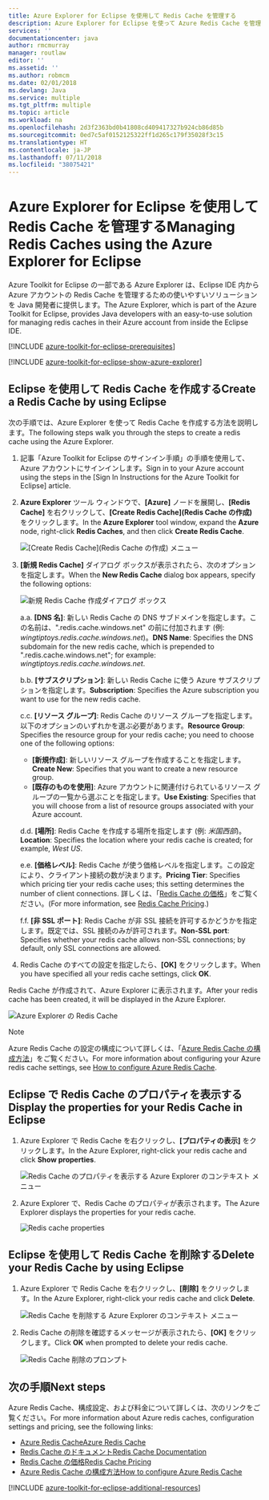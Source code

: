 ```yaml
---
title: Azure Explorer for Eclipse を使用して Redis Cache を管理する
description: Azure Explorer for Eclipse を使って Azure Redis Cache を管理する方法について説明します。
services: ''
documentationcenter: java
author: rmcmurray
manager: routlaw
editor: ''
ms.assetid: ''
ms.author: robmcm
ms.date: 02/01/2018
ms.devlang: Java
ms.service: multiple
ms.tgt_pltfrm: multiple
ms.topic: article
ms.workload: na
ms.openlocfilehash: 2d3f2363bd0b41808cd409417327b924cb86d85b
ms.sourcegitcommit: 0ed7c5af0152125322ff1d265c179f35028f3c15
ms.translationtype: HT
ms.contentlocale: ja-JP
ms.lasthandoff: 07/11/2018
ms.locfileid: "38075421"
---
```

# <a name="managing-redis-caches-using-the-azure-explorer-for-eclipse"></a><span data-ttu-id="386d8-103">Azure Explorer for Eclipse を使用して Redis Cache を管理する</span><span class="sxs-lookup"><span data-stu-id="386d8-103">Managing Redis Caches using the Azure Explorer for Eclipse</span></span>

<span data-ttu-id="386d8-104">Azure Toolkit for Eclipse の一部である Azure Explorer は、Eclipse IDE 内から Azure アカウントの Redis Cache を管理するための使いやすいソリューションを Java 開発者に提供します。</span><span class="sxs-lookup"><span data-stu-id="386d8-104">The Azure Explorer, which is part of the Azure Toolkit for Eclipse, provides Java developers with an easy-to-use solution for managing redis caches in their Azure account from inside the Eclipse IDE.</span></span>

[!INCLUDE [azure-toolkit-for-eclipse-prerequisites](../includes/azure-toolkit-for-eclipse-prerequisites.md)]

[!INCLUDE [azure-toolkit-for-eclipse-show-azure-explorer](../includes/azure-toolkit-for-eclipse-show-azure-explorer.md)]

## <a name="create-a-redis-cache-by-using-eclipse"></a><span data-ttu-id="386d8-105">Eclipse を使用して Redis Cache を作成する</span><span class="sxs-lookup"><span data-stu-id="386d8-105">Create a Redis Cache by using Eclipse</span></span>

<span data-ttu-id="386d8-106">次の手順では、Azure Explorer を使って Redis Cache を作成する方法を説明します。</span><span class="sxs-lookup"><span data-stu-id="386d8-106">The following steps walk you through the steps to create a redis cache using the Azure Explorer.</span></span>

1. <span data-ttu-id="386d8-107">記事「Azure Toolkit for Eclipse のサインイン手順」の手順を使用して、Azure アカウントにサインインします。</span><span class="sxs-lookup"><span data-stu-id="386d8-107">Sign in to your Azure account using the steps in the [Sign In Instructions for the Azure Toolkit for Eclipse] article.</span></span>

1. <span data-ttu-id="386d8-108">**Azure Explorer** ツール ウィンドウで、**[Azure]** ノードを展開し、**[Redis Cache]** を右クリックして、**[Create Redis Cache]\(Redis Cache の作成\)** をクリックします。</span><span class="sxs-lookup"><span data-stu-id="386d8-108">In the **Azure Explorer** tool window, expand the **Azure** node, right-click **Redis Caches**, and then click **Create Redis Cache**.</span></span>

   ![[Create Redis Cache]\(Redis Cache の作成\) メニュー][CR01]

1. <span data-ttu-id="386d8-110">**[新規 Redis Cache]** ダイアログ ボックスが表示されたら、次のオプションを指定します。</span><span class="sxs-lookup"><span data-stu-id="386d8-110">When the **New Redis Cache** dialog box appears, specify the following options:</span></span>

   ![新規 Redis Cache 作成ダイアログ ボックス][CR02]

   <span data-ttu-id="386d8-112">a.</span><span class="sxs-lookup"><span data-stu-id="386d8-112">a.</span></span> <span data-ttu-id="386d8-113">**[DNS 名]**: 新しい Redis Cache の DNS サブドメインを指定します。この名前は、".redis.cache.windows.net" の前に付加されます (例: *wingtiptoys.redis.cache.windows.net*)。</span><span class="sxs-lookup"><span data-stu-id="386d8-113">**DNS Name**: Specifies the DNS subdomain for the new redis cache, which is prepended to ".redis.cache.windows.net"; for example: *wingtiptoys.redis.cache.windows.net*.</span></span>

   <span data-ttu-id="386d8-114">b.</span><span class="sxs-lookup"><span data-stu-id="386d8-114">b.</span></span> <span data-ttu-id="386d8-115">**[サブスクリプション]**: 新しい Redis Cache に使う Azure サブスクリプションを指定します。</span><span class="sxs-lookup"><span data-stu-id="386d8-115">**Subscription**: Specifies the Azure subscription you want to use for the new redis cache.</span></span>

   <span data-ttu-id="386d8-116">c.</span><span class="sxs-lookup"><span data-stu-id="386d8-116">c.</span></span> <span data-ttu-id="386d8-117">**[リソース グループ]**: Redis Cache のリソース グループを指定します。以下のオプションのいずれかを選ぶ必要があります。</span><span class="sxs-lookup"><span data-stu-id="386d8-117">**Resource Group**: Specifies the resource group for your redis cache; you need to choose one of the following options:</span></span>
      * <span data-ttu-id="386d8-118">**[新規作成]**: 新しいリソース グループを作成することを指定します。</span><span class="sxs-lookup"><span data-stu-id="386d8-118">**Create New**: Specifies that you want to create a new resource group.</span></span>
      * <span data-ttu-id="386d8-119">**[既存のものを使用]**: Azure アカウントに関連付けられているリソース グループの一覧から選ぶことを指定します。</span><span class="sxs-lookup"><span data-stu-id="386d8-119">**Use Existing**: Specifies that you will choose from a list of resource groups associated with your Azure account.</span></span>

   <span data-ttu-id="386d8-120">d.</span><span class="sxs-lookup"><span data-stu-id="386d8-120">d.</span></span> <span data-ttu-id="386d8-121">**[場所]**: Redis Cache を作成する場所を指定します (例: *米国西部*)。</span><span class="sxs-lookup"><span data-stu-id="386d8-121">**Location**: Specifies the location where your redis cache is created; for example, *West US*.</span></span>

   <span data-ttu-id="386d8-122">e.</span><span class="sxs-lookup"><span data-stu-id="386d8-122">e.</span></span> <span data-ttu-id="386d8-123">**[価格レベル]**: Redis Cache が使う価格レベルを指定します。この設定により、クライアント接続の数が決まります。</span><span class="sxs-lookup"><span data-stu-id="386d8-123">**Pricing Tier**: Specifies which pricing tier your redis cache uses; this setting determines the number of client connections.</span></span> <span data-ttu-id="386d8-124">詳しくは、「[Redis Cache の価格]」をご覧ください。</span><span class="sxs-lookup"><span data-stu-id="386d8-124">(For more information, see [Redis Cache Pricing].)</span></span>

   <span data-ttu-id="386d8-125">f.</span><span class="sxs-lookup"><span data-stu-id="386d8-125">f.</span></span> <span data-ttu-id="386d8-126">**[非 SSL ポート]**: Redis Cache が非 SSL 接続を許可するかどうかを指定します。既定では、SSL 接続のみが許可されます。</span><span class="sxs-lookup"><span data-stu-id="386d8-126">**Non-SSL port**: Specifies whether your redis cache allows non-SSL connections; by default, only SSL connections are allowed.</span></span>

1. <span data-ttu-id="386d8-127">Redis Cache のすべての設定を指定したら、**[OK]** をクリックします。</span><span class="sxs-lookup"><span data-stu-id="386d8-127">When you have specified all your redis cache settings, click **OK**.</span></span>

<span data-ttu-id="386d8-128">Redis Cache が作成されて、Azure Explorer に表示されます。</span><span class="sxs-lookup"><span data-stu-id="386d8-128">After your redis cache has been created, it will be displayed in the Azure Explorer.</span></span>

   ![Azure Explorer の Redis Cache][CR03]

> [!NOTE]
>
> <span data-ttu-id="386d8-130">Azure Redis Cache の設定の構成について詳しくは、「[Azure Redis Cache の構成方法]」をご覧ください。</span><span class="sxs-lookup"><span data-stu-id="386d8-130">For more information about configuring your Azure redis cache settings, see [How to configure Azure Redis Cache].</span></span>
>

## <a name="display-the-properties-for-your-redis-cache-in-eclipse"></a><span data-ttu-id="386d8-131">Eclipse で Redis Cache のプロパティを表示する</span><span class="sxs-lookup"><span data-stu-id="386d8-131">Display the properties for your Redis Cache in Eclipse</span></span>

1. <span data-ttu-id="386d8-132">Azure Explorer で Redis Cache を右クリックし、**[プロパティの表示]** をクリックします。</span><span class="sxs-lookup"><span data-stu-id="386d8-132">In the Azure Explorer, right-click your redis cache and click **Show properties**.</span></span>

   ![Redis Cache のプロパティを表示する Azure Explorer のコンテキスト メニュー][SP01]

1. <span data-ttu-id="386d8-134">Azure Explorer で、Redis Cache のプロパティが表示されます。</span><span class="sxs-lookup"><span data-stu-id="386d8-134">The Azure Explorer displays the properties for your redis cache.</span></span>

   ![Redis cache properties][SP02]

## <a name="delete-your-redis-cache-by-using-eclipse"></a><span data-ttu-id="386d8-136">Eclipse を使用して Redis Cache を削除する</span><span class="sxs-lookup"><span data-stu-id="386d8-136">Delete your Redis Cache by using Eclipse</span></span>

1. <span data-ttu-id="386d8-137">Azure Explorer で Redis Cache を右クリックし、**[削除]** をクリックします。</span><span class="sxs-lookup"><span data-stu-id="386d8-137">In the Azure Explorer, right-click your redis cache and click **Delete**.</span></span>

   ![Redis Cache を削除する Azure Explorer のコンテキスト メニュー][DE01]

1. <span data-ttu-id="386d8-139">Redis Cache の削除を確認するメッセージが表示されたら、**[OK]** をクリックします。</span><span class="sxs-lookup"><span data-stu-id="386d8-139">Click **OK** when prompted to delete your redis cache.</span></span>

   ![Redis Cache 削除のプロンプト][DE02]

## <a name="next-steps"></a><span data-ttu-id="386d8-141">次の手順</span><span class="sxs-lookup"><span data-stu-id="386d8-141">Next steps</span></span>

<span data-ttu-id="386d8-142">Azure Redis Cache、構成設定、および料金について詳しくは、次のリンクをご覧ください。</span><span class="sxs-lookup"><span data-stu-id="386d8-142">For more information about Azure redis caches, configuration settings and pricing, see the following links:</span></span>

* <span data-ttu-id="386d8-143">[Azure Redis Cache]</span><span class="sxs-lookup"><span data-stu-id="386d8-143">[Azure Redis Cache]</span></span>
* <span data-ttu-id="386d8-144">[Redis Cache のドキュメント]</span><span class="sxs-lookup"><span data-stu-id="386d8-144">[Redis Cache Documentation]</span></span>
* <span data-ttu-id="386d8-145">[Redis Cache の価格]</span><span class="sxs-lookup"><span data-stu-id="386d8-145">[Redis Cache Pricing]</span></span>
* <span data-ttu-id="386d8-146">[Azure Redis Cache の構成方法]</span><span class="sxs-lookup"><span data-stu-id="386d8-146">[How to configure Azure Redis Cache]</span></span>

[!INCLUDE [azure-toolkit-for-eclipse-additional-resources](../includes/azure-toolkit-for-eclipse-additional-resources.md)]

<!-- URL List -->

[Redis Cache の価格]: https://azure.microsoft.com/pricing/details/cache/
[Redis Cache Pricing]: https://azure.microsoft.com/pricing/details/cache/
[Azure Redis Cache]: https://azure.microsoft.com/services/cache/
[Redis Cache のドキュメント]: /azure/redis-cache/
[Redis Cache Documentation]: /azure/redis-cache/
[Azure Redis Cache の構成方法]: /azure/redis-cache/cache-configure
[How to configure Azure Redis Cache]: /azure/redis-cache/cache-configure

<!-- IMG List -->

[CR01]: media/azure-toolkit-for-eclipse-managing-redis-caches-using-azure-explorer/CR01.png
[CR02]: media/azure-toolkit-for-eclipse-managing-redis-caches-using-azure-explorer/CR02.png
[CR03]: media/azure-toolkit-for-eclipse-managing-redis-caches-using-azure-explorer/CR03.png

[SP01]: media/azure-toolkit-for-eclipse-managing-redis-caches-using-azure-explorer/SP01.png
[SP02]: media/azure-toolkit-for-eclipse-managing-redis-caches-using-azure-explorer/SP02.png

[DE01]: media/azure-toolkit-for-eclipse-managing-redis-caches-using-azure-explorer/DE01.png
[DE02]: media/azure-toolkit-for-eclipse-managing-redis-caches-using-azure-explorer/DE02.png

